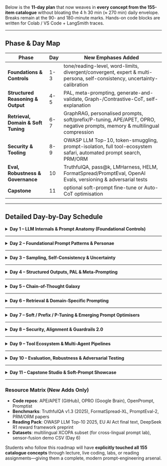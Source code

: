 Below is the **11-day plan** that now weaves in **every concept from the 155-item catalogue** without bloating the 4 h 30 min (≈ 270 min) daily envelope.
Breaks remain at the 90- and 180-minute marks. Hands-on code blocks are written for Colab / VS Code + LangSmith traces.

---

## Phase & Day Map

| Phase                               | Day | New Emphases Added                                                                                                        |
| ----------------------------------- | --- | ------------------------------------------------------------------------------------------------------------------------- |
| **Foundations & Controls**          | 1-3 | tone/reading-level, word-limits, divergent/convergent, expert & multi-persona, self-consistency, uncertainty-calibration  |
| **Structured Reasoning & Output**   | 4-5 | PAL, meta-prompting, generate-and-validate, Graph-/Contrastive-CoT, self-explanation                                      |
| **Retrieval, Domain & Soft Tuning** | 6-7 | GraphRAG, personalised prompts, soft/prefix/P-tuning, APE/APET, OPRO, negative prompts, memory & multilingual compression |
| **Security & Tooling**              | 8-9 | OWASP LLM Top-10, token-smuggling, prompt-isolation, full tool-ecosystem safari, automated prompt search, PRM/ORM         |
| **Eval, Robustness & Governance**   | 10  | TruthfulQA, pass\@k, LMHarness, HELM, FormatSpread/PromptEval, OpenAI Evals, versioning & adversarial tests               |
| **Capstone**                        | 11  | optional soft-prompt fine-tune or Auto-CoT optimisation                                                                   |

---

## Detailed Day-by-Day Schedule

<details>
<summary><strong>Day 1 – LLM Internals & Prompt Anatomy (Foundational Controls)</strong></summary>

| Min     | Segment                                                                                            |
| ------- | -------------------------------------------------------------------------------------------------- |
| 0-15    | Welcome, syllabus, **Iterative-Development Mindset**                                               |
| 15-55   | **Tokenisation & Context Windows**: BPE, WordPiece, **max-tokens budgeting**, word/char-limit demo |
| 55-90   | **Attention Deep-Dive** (self & *new* cross-attention), why it matters for prompting               |
| 90-105  | **BREAK**                                                                                          |
| 105-135 | **Tone / Style / Formality / Reading-Level** controls: live rewrite lab                            |
| 135-165 | **Divergent vs Convergent Ideation** prompts: brainstorming vs constraint mode                     |
| 165-180 | **BREAK**                                                                                          |
| 180-240 | Temperature, top-k, top-p + **uncertainty-calibration primer**                                     |
| 240-270 | Recap & reading: Wei 2024, “Compendium of Prompt Controls”                                         |

</details>

---

<details>
<summary><strong>Day 2 – Foundational Prompt Patterns & Personae</strong></summary>

*Zero/One/Few-Shot refreshed and extended.*

| Block   | Highlights                                                                                             |
| ------- | ------------------------------------------------------------------------------------------------------ |
| 0-90    | Zero-, One-, Few-Shot; **Instruction vs Contextual vs Template** prompting                             |
| 90-105  | **BREAK**                                                                                              |
| 105-150 | **Role / Persona / Expert / Multi-Persona** demonstrations (sales-rep, legal-advisor, doctor ensemble) |
| 150-180 | Word-limit compression challenge; reading-level auto-adjuster code                                     |
| 180-195 | **BREAK**                                                                                              |
| 195-255 | **Prompt Debugging & Readability Practices** using LangSmith traces                                    |
| 255-270 | Micro-homework: craft expert-prompt & multi-persona scenario                                           |

</details>

---

<details>
<summary><strong>Day 3 – Sampling, Self-Consistency & Uncertainty</strong></summary>

| Min     | Segment                                                                                      |
| ------- | -------------------------------------------------------------------------------------------- |
| 0-60    | Deterministic vs stochastic decoding; **self-consistency decoding** lab (math word-problems) |
| 60-90   | **Presence/Frequency Penalties, Logit Bias**; calibrated diversity graphs                    |
| 90-105  | **BREAK**                                                                                    |
| 105-150 | **Uncertainty-Calibration Prompts & Self-Explanation** (ask model to rate confidence)        |
| 150-180 | **Failure-Case Logging & Prompt Versioning** setup                                           |
| 180-195 | **BREAK**                                                                                    |
| 195-255 | *Intro* to **Soft Prompting family** (conceptual tee-up for Day 7)                           |
| 255-270 | Quiz & Q\&A                                                                                  |

</details>

---

<details>
<summary><strong>Day 4 – Structured Outputs, PAL & Meta-Prompting</strong></summary>

| Block   | Topics                                                                      |
| ------- | --------------------------------------------------------------------------- |
| 0-90    | JSON-only, regex guards, **function-calling**, LangChain `StructuredTool`   |
| 90-105  | **BREAK**                                                                   |
| 105-135 | **Program-Aided LMs (PAL)** live: Python helper solves arithmetic           |
| 135-165 | **Generate-and-Validate** & **Meta-Prompting** (prompt that writes prompts) |
| 165-180 | **BREAK**                                                                   |
| 180-240 | **Prompt Chaining & Plan-then-Act** patterns                                |
| 240-270 | Lab assignment: build data-extraction pipeline with retry/validate loop     |

</details>

---

<details>
<summary><strong>Day 5 – Chain-of-Thought Galaxy</strong></summary>

| Segment | Additions                                                                    |
| ------- | ---------------------------------------------------------------------------- |
| 0-60    | Classic & Zero-Shot CoT refresh                                              |
| 60-90   | **Tree-, Graph- & Contrastive-CoT** visualised on whiteboard                 |
| 90-105  | **BREAK**                                                                    |
| 105-135 | **ReAct** and **Plan-then-Act** with external tools                          |
| 135-165 | **Reflexion, Self-Critique, Iterative/Post-hoc Reflection**                  |
| 165-180 | **BREAK**                                                                    |
| 180-240 | **Self-Consistency vs Contrastive CoT** experiment; **generate vs validate** |
| 240-270 | Homework: pick a reasoning variant & benchmark accuracy delta                |

</details>

---

<details>
<summary><strong>Day 6 – Retrieval & Domain-Specific Prompting</strong></summary>

| Block   | Topics                                                                |
| ------- | --------------------------------------------------------------------- |
| 0-60    | Embeddings refresh ⇒ **Retrieval-Augmented Generation (RAG)**         |
| 60-90   | **GraphRAG** walkthrough (knowledge-graph nodes + vector search)      |
| 90-105  | **BREAK**                                                             |
| 105-135 | **Domain-Specific Templates & Adaptive Personal Agents**              |
| 135-165 | **Personalised/User-Profiling Prompts**, long-term-consistency hooks  |
| 165-180 | **BREAK**                                                             |
| 180-240 | **Sensor / Real-World Data** & **No-Code / Low-Code** prompt builders |
| 240-270 | Launch RAG + profile mini-project (due Day 9)                         |

</details>

---

<details>
<summary><strong>Day 7 – Soft / Prefix / P-Tuning & Emerging Prompt Optimisers</strong></summary>

| Min     | Segment                                                                         |
| ------- | ------------------------------------------------------------------------------- |
| 0-75    | **Soft Prompting, Prompt-/Prefix-/P-Tuning** theory + Colab tuning on 7-B model |
| 75-90   | **AutoPrompt, Auto-CoT, OPRO** demos                                            |
| 90-105  | **BREAK**                                                                       |
| 105-135 | **APE / APET**, **Active-Prompt**, **Prompt-OIRL** lightning tour               |
| 135-165 | **Continuous Prompt Evolution** + **Automated Prompt Search** (beam/genetic)    |
| 165-180 | **BREAK**                                                                       |
| 180-215 | **Negative Prompting & Textual Inversion** (diffusion)                          |
| 215-240 | **Multilingual / Cross-Lingual**, **Prompt Compression & Summarisation**        |
| 240-270 | Optional homework: tune soft prompt for capstone                                |

</details>

---

<details>
<summary><strong>Day 8 – Security, Alignment & Guardrails 2.0</strong></summary>

| Block   | Additions                                                                |
| ------- | ------------------------------------------------------------------------ |
| 0-60    | **Prompt-Injection Taxonomy**: direct, indirect, token-smuggling         |
| 60-90   | **Prompt-Isolation** & **Input Sanitisation** design patterns            |
| 90-105  | **BREAK**                                                                |
| 105-135 | **OWASP LLM Top-10** compliance checklist                                |
| 135-165 | **Transparency / Explainability Prompts** & **Persuasive-Prompt Ethics** |
| 165-180 | **BREAK**                                                                |
| 180-240 | **Regulatory-Compliance Prompts** (EU AI Act, U.S. NIST)                 |
| 240-270 | Red-team drill: attack + patch each other’s guardrails                   |

</details>

---

<details>
<summary><strong>Day 9 – Tool Ecosystem & Multi-Agent Pipelines</strong></summary>

| Segment | Tool Safari Items                                                             |
| ------- | ----------------------------------------------------------------------------- |
| 0-45    | **LangChain, LlamaIndex, LangChain Hub**                                      |
| 45-90   | **PromptLayer, OpenPrompt, promptIDE, PromptHub, Promptist**                  |
| 90-105  | **BREAK**                                                                     |
| 105-135 | **AutoGPT, BabyAGI, Flowise, Semantic Kernel, Humanloop, LLMHub**             |
| 135-165 | **Multi-Agent Prompt Chaining & “AI-as-Prompt-Engineer”** paradigm            |
| 165-180 | **BREAK**                                                                     |
| 180-225 | **Adaptive / Dynamic Prompting**, **Memory-Augmented** chains                 |
| 225-255 | **Process/Outcome Reward Models (PRM/ORM)**, **Guided / Look-Ahead Sampling** |
| 255-270 | Wrap-up & checklist for RAG mini-project                                      |

</details>

---

<details>
<summary><strong>Day 10 – Evaluation, Robustness & Adversarial Testing</strong></summary>

| Min     | Segment                                                                           |
| ------- | --------------------------------------------------------------------------------- |
| 0-60    | Metric buffet: **Accuracy/F1, BLEU, ROUGE, TruthfulQA, pass\@k, LMHarness, HELM** |
| 60-90   | **FormatSpread & PromptEval (2025)** benchmarks                                   |
| 90-105  | **BREAK**                                                                         |
| 105-135 | **OpenAI Evals Framework** hands-on; **A/B Testing** pipelines                    |
| 135-165 | **Prompt-Robustness Score & Adversarial Suites**                                  |
| 165-180 | **BREAK**                                                                         |
| 180-210 | **Prompt Versioning**, failure-case logging, continuous monitoring                |
| 210-240 | Live contrast: vanilla vs adversarial-hardened prompt                             |
| 240-270 | Capstone checklist & office hours sign-up                                         |

</details>

---

<details>
<summary><strong>Day 11 – Capstone Studio & Soft-Prompt Showcase</strong></summary>

\| Flow |
\|---|---|
\| 0-30 | Rubric briefing: reasoning accuracy, robustness, safety, creative flair |
\| 30-150 | Workshop time; optional **soft-prompt / Auto-CoT fine-tune** boosters |
\| 150-165 | **BREAK** |
\| 165-240 | Lightning talks (5 min + 2 min Q\&A each) |
\| 240-255 | Big-picture retrospective: how the 155 concepts fit together |
\| 255-270 | Feedback survey, certificates, farewell |

</details>

---

### Resource Matrix (New Adds Only)

* **Code repos**: APE/APET (GitHub), OPRO (Google Brain), OpenPrompt, Promptist
* **Benchmarks**: TruthfulQA v1.3 (2025), FormatSpread-XL, PromptEval-2, PRM/ORM papers
* **Reading Pack**: OWASP LLM Top-10 2025, EU AI Act final text, DeepSeek R1 reward framework preprint
* **Datasets**: multilingual XCOPA subset (for cross-lingual prompt lab), sensor-fusion demo CSV (Day 6)

Students who follow this roadmap will have **explicitly touched all 155 catalogue concepts** through lecture, live coding, labs, or reading assignments—giving them a complete, modern prompt-engineering arsenal.
